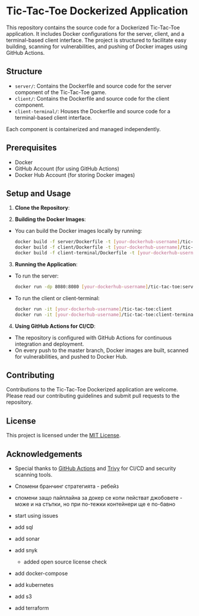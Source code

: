 # Tic-Tac-Toe Dockerized Application

This repository contains the source code for a Dockerized Tic-Tac-Toe application. It includes Docker configurations for the server, client, and a terminal-based client interface. The project is structured to facilitate easy building, scanning for vulnerabilities, and pushing of Docker images using GitHub Actions.

## Structure

- `server/`: Contains the Dockerfile and source code for the server component of the Tic-Tac-Toe game.
- `client/`: Contains the Dockerfile and source code for the client component.
- `client-terminal/`: Houses the Dockerfile and source code for a terminal-based client interface.

Each component is containerized and managed independently.

## Prerequisites

- Docker
- GitHub Account (for using GitHub Actions)
- Docker Hub Account (for storing Docker images)

## Setup and Usage

1. **Clone the Repository**:

2. **Building the Docker Images**:

- You can build the Docker images locally by running:

  ```bash
  docker build -f server/Dockerfile -t [your-dockerhub-username]/tic-tac-toe:server .
  docker build -f client/Dockerfile -t [your-dockerhub-username]/tic-tac-toe:client .
  docker build -f client-terminal/Dockerfile -t [your-dockerhub-username]/tic-tac-toe:client-terminal .
  ```

3. **Running the Application**:

- To run the server:

  ```bash
  docker run -dp 8080:8080 [your-dockerhub-username]/tic-tac-toe:server
  ```

- To run the client or client-terminal:

  ```bash
  docker run -it [your-dockerhub-username]/tic-tac-toe:client
  docker run -it [your-dockerhub-username]/tic-tac-toe:client-terminal
  ```

4. **Using GitHub Actions for CI/CD**:

- The repository is configured with GitHub Actions for continuous integration and deployment.
- On every push to the master branch, Docker images are built, scanned for vulnerabilities, and pushed to Docker Hub.

## Contributing

Contributions to the Tic-Tac-Toe Dockerized application are welcome. Please read our contributing guidelines and submit pull requests to the repository.

## License

This project is licensed under the [MIT License](LICENSE).

## Acknowledgements

- Special thanks to [GitHub Actions](https://github.com/features/actions) and [Trivy](https://github.com/aquasecurity/trivy) for CI/CD and security scanning tools.

- Спомени бранчинг стратегията - ребейз
- спомени защо пайплайна за докер се копи пействат джобовете - може и на стъпки, но при по-тежки контейнери ще е по-бавно

- start using issues

- add sql
- add sonar
- add snyk
  - added open source license check
- add docker-compose
- add kubernetes
- add s3
- add terraform
